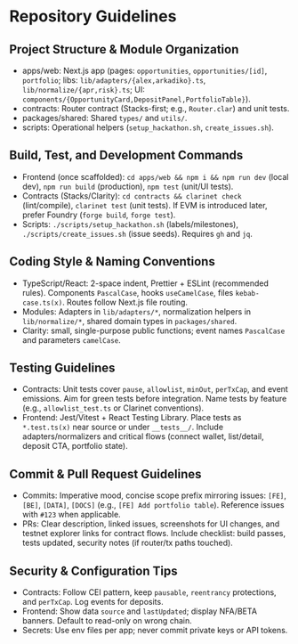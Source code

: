 # Repository Guidelines

## Project Structure & Module Organization
- apps/web: Next.js app (pages: `opportunities`, `opportunities/[id]`, `portfolio`; libs: `lib/adapters/{alex,arkadiko}.ts`, `lib/normalize/{apr,risk}.ts`; UI: `components/{OpportunityCard,DepositPanel,PortfolioTable}`).
- contracts: Router contract (Stacks-first; e.g., `Router.clar`) and unit tests.
- packages/shared: Shared `types/` and `utils/`.
- scripts: Operational helpers (`setup_hackathon.sh`, `create_issues.sh`).

## Build, Test, and Development Commands
- Frontend (once scaffolded): `cd apps/web && npm i && npm run dev` (local dev), `npm run build` (production), `npm test` (unit/UI tests).
- Contracts (Stacks/Clarity): `cd contracts && clarinet check` (lint/compile), `clarinet test` (unit tests). If EVM is introduced later, prefer Foundry (`forge build`, `forge test`).
- Scripts: `./scripts/setup_hackathon.sh` (labels/milestones), `./scripts/create_issues.sh` (issue seeds). Requires `gh` and `jq`.

## Coding Style & Naming Conventions
- TypeScript/React: 2-space indent, Prettier + ESLint (recommended rules). Components `PascalCase`, hooks `useCamelCase`, files `kebab-case.ts(x)`. Routes follow Next.js file routing.
- Modules: Adapters in `lib/adapters/*`, normalization helpers in `lib/normalize/*`, shared domain types in `packages/shared`.
- Clarity: small, single-purpose public functions; event names `PascalCase` and parameters `camelCase`.

## Testing Guidelines
- Contracts: Unit tests cover `pause`, `allowlist`, `minOut`, `perTxCap`, and event emissions. Aim for green tests before integration. Name tests by feature (e.g., `allowlist_test.ts` or Clarinet conventions).
- Frontend: Jest/Vitest + React Testing Library. Place tests as `*.test.ts(x)` near source or under `__tests__/`. Include adapters/normalizers and critical flows (connect wallet, list/detail, deposit CTA, portfolio state).

## Commit & Pull Request Guidelines
- Commits: Imperative mood, concise scope prefix mirroring issues: `[FE]`, `[BE]`, `[DATA]`, `[DOCS]` (e.g., `[FE] Add portfolio table`). Reference issues with `#123` when applicable.
- PRs: Clear description, linked issues, screenshots for UI changes, and testnet explorer links for contract flows. Include checklist: build passes, tests updated, security notes (if router/tx paths touched).

## Security & Configuration Tips
- Contracts: Follow CEI pattern, keep `pausable`, `reentrancy` protections, and `perTxCap`. Log events for deposits.
- Frontend: Show data `source` and `lastUpdated`; display NFA/BETA banners. Default to read-only on wrong chain.
- Secrets: Use env files per app; never commit private keys or API tokens.

